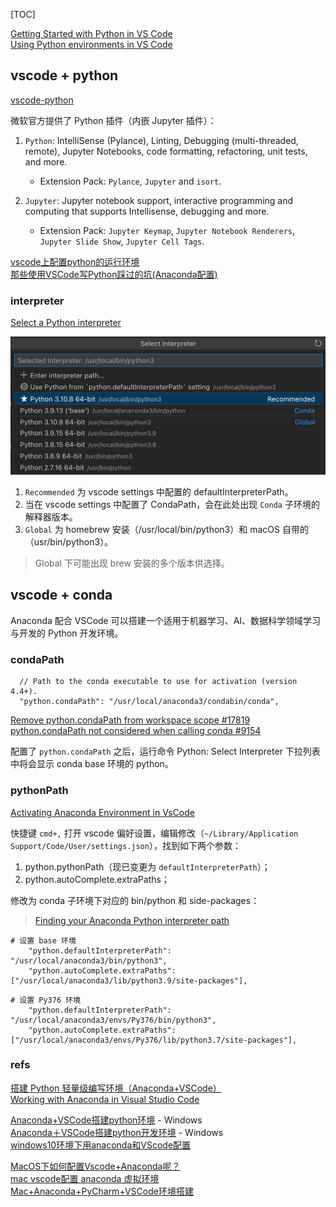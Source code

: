 
[TOC]

[Getting Started with Python in VS Code](https://code.visualstudio.com/docs/python/python-tutorial)  
[Using Python environments in VS Code](https://code.visualstudio.com/docs/python/environments)  

## vscode + python

[vscode-python](https://github.com/fan2/Text-Reader-Editor/blob/master/vscode/vscode-python.md)

微软官方提供了 Python 插件（内嵌 Jupyter 插件）：

1. `Python`: IntelliSense (Pylance), Linting, Debugging (multi-threaded, remote), Jupyter Notebooks, code formatting, refactoring, unit tests, and more.

    - Extension Pack: `Pylance`, `Jupyter` and `isort`.

2. `Jupyter`: Jupyter notebook support, interactive programming and computing that supports Intellisense, debugging and more.

    - Extension Pack: `Jupyter Keymap`, `Jupyter Notebook Renderers`, `Jupyter Slide Show`, `Jupyter Cell Tags`.

[vscode上配置python的运行环境](https://www.cnblogs.com/EtoDemerzel/p/8083313.html)  
[那些使用VSCode写Python踩过的坑(Anaconda配置)](https://blog.csdn.net/weixin_30784501/article/details/95107106)  

### interpreter

[Select a Python interpreter](https://code.visualstudio.com/docs/python/python-tutorial#_select-a-python-interpreter)

![select-python-interpreter](./python-select-interpreter.png)

1. `Recommended` 为 vscode settings 中配置的 defaultInterpreterPath。
2. 当在 vscode settings 中配置了 CondaPath，会在此处出现 `Conda` 子环境的解释器版本。
3. `Global` 为 homebrew 安装（/usr/local/bin/python3）和 macOS 自带的（usr/bin/python3）。

> Global 下可能出现 brew 安装的多个版本供选择。

## vscode + conda

Anaconda 配合 VSCode 可以搭建一个适用于机器学习、AI、数据科学领域学习与开发的 Python 开发环境。

### condaPath

```
  // Path to the conda executable to use for activation (version 4.4+).
  "python.condaPath": "/usr/local/anaconda3/condabin/conda",
```

[Remove python.condaPath from workspace scope #17819](https://github.com/microsoft/vscode-python/issues/17819)
[python.condaPath not considered when calling conda #9154](https://github.com/microsoft/vscode-python/issues/9154)

配置了 `python.condaPath` 之后，运行命令 Python: Select Interpreter 下拉列表中将会显示 conda base 环境的 python。

### pythonPath

[Activating Anaconda Environment in VsCode](https://stackoverflow.com/questions/43351596/activating-anaconda-environment-in-vscode)

快捷键 `cmd+,` 打开 vscode 偏好设置，编辑修改（`~/Library/Application Support/Code/User/settings.json`），找到如下两个参数：

1. python.pythonPath（现已变更为 `defaultInterpreterPath`）；  
2. python.autoComplete.extraPaths；  

修改为 conda 子环境下对应的 bin/python 和 side-packages：

> [Finding your Anaconda Python interpreter path](https://docs.anaconda.com/anaconda/user-guide/tasks/integration/python-path/)

```
# 设置 base 环境
    "python.defaultInterpreterPath": "/usr/local/anaconda3/bin/python3",
    "python.autoComplete.extraPaths": ["/usr/local/anaconda3/lib/python3.9/site-packages"],
```

```
# 设置 Py376 环境
    "python.defaultInterpreterPath": "/usr/local/anaconda3/envs/Py376/bin/python3",
    "python.autoComplete.extraPaths": ["/usr/local/anaconda3/envs/Py376/lib/python3.7/site-packages"],
```

### refs

[搭建 Python 轻量级编写环境（Anaconda+VSCode）](https://zhuanlan.zhihu.com/p/147336202)  
[Working with Anaconda in Visual Studio Code](https://stackoverflow.com/questions/54828713/working-with-anaconda-in-visual-studio-code)  

[Anaconda+VSCode搭建python环境](https://www.jianshu.com/p/f10fb1a4cc87) - Windows  
[Anaconda＋VSCode搭建python开发环境](https://cloud.tencent.com/developer/news/313349) - Windows  
[windows10环境下用anaconda和VScode配置](https://blog.csdn.net/u011622208/article/details/79625908)  

[MacOS下如何配置Vscode+Anaconda呢？](https://www.zhihu.com/question/265853927)  
[mac vscode配置 anaconda 虚拟环境](https://blog.csdn.net/liubingjun07/article/details/88833885)  
[Mac+Anaconda+PyCharm+VSCode环境搭建](https://blog.csdn.net/qq_28863845/article/details/82589857)  
